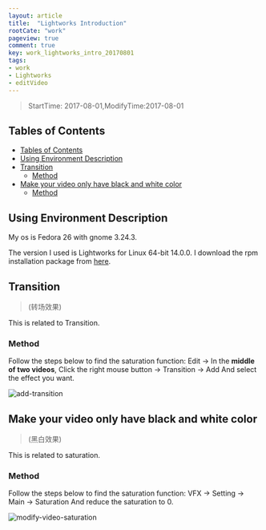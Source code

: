 ```yaml
---
layout: article
title:  "Lightworks Introduction"
rootCate: "work"
pageview: true
comment: true
key: work_lightworks_intro_20170801
tags:
- work
- Lightworks
- editVideo
---
```


> StartTime: 2017-08-01,ModifyTime:2017-08-01

<!---more--->

## Tables of Contents
<!-- TOC depthFrom:1 depthTo:6 withLinks:1 updateOnSave:1 orderedList:0 -->

- [Tables of Contents](#Tables-of-Contents)
- [Using Environment Description](#Using-Environment-Description)
- [Transition](#Transition)
	- [Method](#Method)
- [Make your video only have black and white color](#Make-your-video-only-have-black-and-white-color)
	- [Method](#Method-1)

<!-- /TOC -->

## Using Environment Description
My os is Fedora 26 with gnome 3.24.3.  

The version I used is Lightworks for Linux 64-bit 14.0.0.
I download the rpm installation package from [here](https://www.lwks.com/index.php?option=com_lwks&view=download&Itemid=206&tab=1).

## Transition
> (转场效果)

This is related to Transition.

### Method
Follow the steps below to find the saturation function:
Edit -> In the **middle of two videos**, Click the right mouse button -> Transition -> Add
And select the effect you want.

![add-transition](/images/work/lightworks/add-transition.png)

## Make your video only have black and white color
> (黑白效果)

This is related to saturation.

### Method
Follow the steps below to find the saturation function:
VFX -> Setting -> Main -> Saturation
And reduce the saturation to 0.

![modify-video-saturation](/images/work/lightworks/modify-video-saturation.png)
